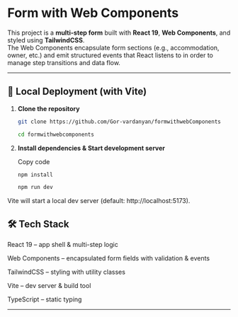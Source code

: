 # Form with Web Components

This project is a **multi-step form** built with **React 19**, **Web Components**, and styled using **TailwindCSS**.  
The Web Components encapsulate form sections (e.g., accommodation, owner, etc.) and emit structured events that React listens to in order to manage step transitions and data flow.  

---

## 🚀 Local Deployment (with Vite)

1. **Clone the repository**
   ```bash
   git clone https://github.com/Gor-vardanyan/formwithwebComponents
   
   cd formwithwebcomponents
2. **Install dependencies & Start development server**

    Copy code
    ```bash
    npm install
    
    npm run dev
Vite will start a local dev server (default: http://localhost:5173).


## 🛠️ Tech Stack

React 19 – app shell & multi-step logic

Web Components – encapsulated form fields with validation & events

TailwindCSS – styling with utility classes

Vite – dev server & build tool

TypeScript – static typing

---
